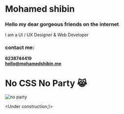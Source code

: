 # Mohamed shibin <br>
### Hello my dear gorgeous friends on the internet
I am a UI / UX Designer & Web Developer <br>
### contact me:
**6238744419** <br>
**hello@mohamedshibin.me** <br>

# No CSS No Party 😹
![no party](https://media.giphy.com/media/ibGFpMv1Uoais/giphy.gif)

















<Under construction;)>


